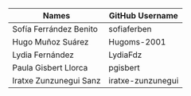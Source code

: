 | Names | GitHub Username |
| ------------- | ------------- |
| Sofía Ferrández Benito  | sofiaferben  |
| Hugo Muñoz Suárez  | Hugoms-2001  |
| Lydia Fernández  | LydiaFdz  |
| Paula Gisbert Llorca  | pgisbert  |
| Iratxe Zunzunegui Sanz  | iratxe-zunzunegui  |g

